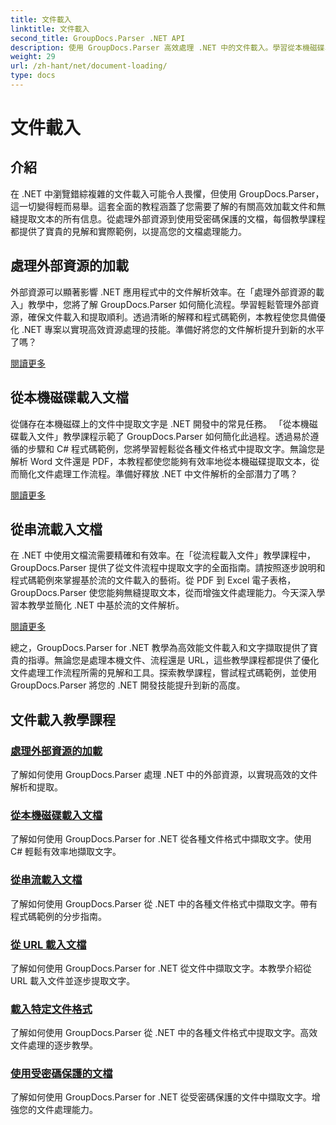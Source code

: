 ```yaml
---
title: 文件載入
linktitle: 文件載入
second_title: GroupDocs.Parser .NET API
description: 使用 GroupDocs.Parser 高效處理 .NET 中的文件載入。學習從本機磁碟、串流、URL 等提取文字。
weight: 29
url: /zh-hant/net/document-loading/
type: docs
---
```

# 文件載入

## 介紹

在 .NET 中瀏覽錯綜複雜的文件載入可能令人畏懼，但使用 GroupDocs.Parser，這一切變得輕而易舉。這套全面的教程涵蓋了您需要了解的有關高效加載文件和無縫提取文本的所有信息。從處理外部資源到使用受密碼保護的文檔，每個教學課程都提供了寶貴的見解和實際範例，以提高您的文檔處理能力。

## 處理外部資源的加載

外部資源可以顯著影響 .NET 應用程式中的文件解析效率。在「處理外部資源的載入」教學中，您將了解 GroupDocs.Parser 如何簡化流程。學習輕鬆管理外部資源，確保文件載入和提取順利。透過清晰的解釋和程式碼範例，本教程使您具備優化 .NET 專案以實現高效資源處理的技能。準備好將您的文件解析提升到新的水平了嗎？

[閱讀更多](./handling-loading-of-external-resources/)

## 從本機磁碟載入文檔

從儲存在本機磁碟上的文件中提取文字是 .NET 開發中的常見任務。 「從本機磁碟載入文件」教學課程示範了 GroupDocs.Parser 如何簡化此過程。透過易於遵循的步驟和 C# 程式碼範例，您將學習輕鬆從各種文件格式中提取文字。無論您是解析 Word 文件還是 PDF，本教程都使您能夠有效率地從本機磁碟提取文本，從而簡化文件處理工作流程。準備好釋放 .NET 中文件解析的全部潛力了嗎？

[閱讀更多](./load-document-from-local-disk/)

## 從串流載入文檔

在 .NET 中使用文檔流需要精確和有效率。在「從流程載入文件」教學課程中，GroupDocs.Parser 提供了從文件流程中提取文字的全面指南。請按照逐步說明和程式碼範例來掌握基於流的文件載入的藝術。從 PDF 到 Excel 電子表格，GroupDocs.Parser 使您能夠無縫提取文本，從而增強文件處理能力。今天深入學習本教學並簡化 .NET 中基於流的文件解析。

[閱讀更多](./load-document-from-stream/)

總之，GroupDocs.Parser for .NET 教學為高效能文件載入和文字擷取提供了寶貴的指導。無論您是處理本機文件、流程還是 URL，這些教學課程都提供了優化文件處理工作流程所需的見解和工具。探索教學課程，嘗試程式碼範例，並使用 GroupDocs.Parser 將您的 .NET 開發技能提升到新的高度。

## 文件載入教學課程
### [處理外部資源的加載](./handling-loading-of-external-resources/)
了解如何使用 GroupDocs.Parser 處理 .NET 中的外部資源，以實現高效的文件解析和提取。
### [從本機磁碟載入文檔](./load-document-from-local-disk/)
了解如何使用 GroupDocs.Parser for .NET 從各種文件格式中擷取文字。使用 C# 輕鬆有效率地擷取文字。
### [從串流載入文檔](./load-document-from-stream/)
了解如何使用 GroupDocs.Parser 從 .NET 中的各種文件格式中擷取文字。帶有程式碼範例的分步指南。
### [從 URL 載入文檔](./load-document-from-url/)
了解如何使用 GroupDocs.Parser for .NET 從文件中擷取文字。本教學介紹從 URL 載入文件並逐步提取文字。
### [載入特定文件格式](./loading-specific-file-formats/)
了解如何使用 GroupDocs.Parser 從 .NET 中的各種文件格式中提取文字。高效文件處理的逐步教學。
### [使用受密碼保護的文檔](./working-with-password-protected-documents/)
了解如何使用 GroupDocs.Parser for .NET 從受密碼保護的文件中擷取文字。增強您的文件處理能力。